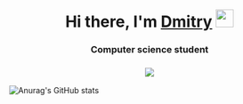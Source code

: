 <h1 align="center">Hi there, I'm <a href="https://daniilshat.ru/" target="_blank">Dmitry</a> 
<img src="https://github.com/blackcater/blackcater/raw/main/images/Hi.gif" height="32"/></h1>
<h3 align="center">Computer science student</h3>
<h3 align="center"><img src="https://media4.giphy.com/media/v1.Y2lkPTZjMDliOTUyeXE3MDN1NXJzeXQ5c2lud2ZjZnlwZzlpeHl0NmNuN3FvNTMxcnhzaSZlcD12MV9naWZzX3NlYXJjaCZjdD1n/VTtANKl0beDFQRLDTh/200w.gif"></h3>

![Anurag's GitHub stats](https://github-readme-stats.vercel.app/api?username=anuraghazra&show_icons=true&theme=radical)

